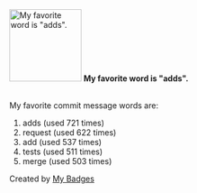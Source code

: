 <img src="https://my-badges.github.io/my-badges/favorite-word.png" alt="My favorite word is &quot;adds&quot;." title="My favorite word is &quot;adds&quot;." width="128">
<strong>My favorite word is &quot;adds&quot;.</strong>
<br><br>

My favorite commit message words are:

1. adds (used 721 times)
2. request (used 622 times)
3. add (used 537 times)
4. tests (used 511 times)
5. merge (used 503 times)


Created by <a href="https://github.com/my-badges/my-badges">My Badges</a>